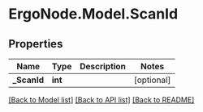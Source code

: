 # ErgoNode.Model.ScanId

## Properties

Name | Type | Description | Notes
------------ | ------------- | ------------- | -------------
**_ScanId** | **int** |  | [optional] 

[[Back to Model list]](../README.md#documentation-for-models) [[Back to API list]](../README.md#documentation-for-api-endpoints) [[Back to README]](../README.md)

